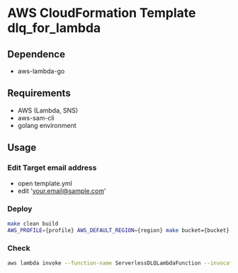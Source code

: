 # AWS CloudFormation Template dlq_for_lambda


## Dependence
- aws-lambda-go


## Requirements
- AWS (Lambda, SNS)
- aws-sam-cli
- golang environment


## Usage

### Edit Target email address
- open template.yml
- edit 'your.email@sample.com'


### Deploy
```bash
make clean build
AWS_PROFILE={profile} AWS_DEFAULT_REGION={region} make bucket={bucket} stack={stack name} deploy
```


### Check
```bash
aws lambda invoke --function-name ServerlessDLQLambdaFunction --invocation-type Event response.json
```
